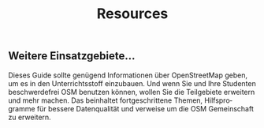 ﻿---
layout: doc
permalink: /de/resources/
lang: de
title: Resources
category: resources
cover: "yes"
published: true
---

## Weitere Einsatzgebiete...
Dieses Guide sollte genügend Informationen über OpenStreetMap geben, um es in den Unterrichtsstoff einzubauen. Und wenn Sie und Ihre Studenten beschwerdefrei OSM benutzen können, wollen Sie die Teilgebiete erweitern und mehr machen. Das beinhaltet fortgeschrittene Themen, Hilfsprogramme für bessere Datenqualität und verweise um die OSM Gemeinschaft zu erweitern.

